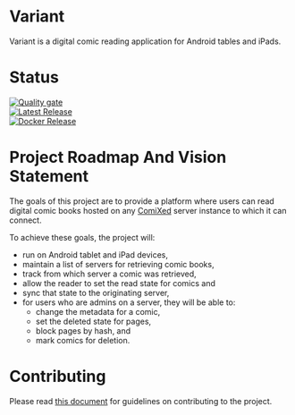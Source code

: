 # Variant

Variant is a digital comic reading application for Android tables and iPads.

# Status

[![Quality gate](https://sonarcloud.io/api/project_badges/quality_gate?project=comixed_variant)](https://sonarcloud.io/dashboard?id=comixed_variant)\
[![Latest Release](https://github.com/comixed/comixed/actions/workflows/publish-release.yml/badge.svg)](https://actions-badge.atrox.dev/comixed/variant/goto?ref=master)\
[![Docker Release](https://github.com/comixed/comixed/actions/workflows/publish-to-docker-hub.yml/badge.svg)](https://actions-badge.atrox.dev/comixed/variant/goto?ref=master)

# Project Roadmap And Vision Statement

The goals of this project are to provide a platform where users can read digital comic books
hosted on any [ComiXed](http://www.comixedproject.org) server instance to which it can connect.

To achieve these goals, the project will:

  * run on Android tablet and iPad devices,
  * maintain a list of servers for retrieving comic books,
  * track from which server a comic was retrieved,
  * allow the reader to set the read state for comics and 
  * sync that state to the originating server,
  * for users who are admins on a server, they will be able to:
    * change the metadata for a comic,
    * set the deleted state for pages,
    * block pages by hash, and
    * mark comics for deletion.

# Contributing

 Please read [this document](./CONTRIBUTING.md) for guidelines on contributing to the project.
